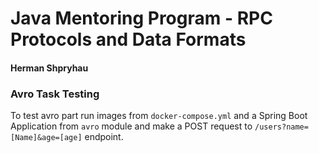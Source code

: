 # Java Mentoring Program - RPC Protocols and Data Formats
#### Herman Shpryhau
### Avro Task Testing
To test avro part run images from `docker-compose.yml` and a Spring Boot Application from `avro` module and make a POST request to `/users?name=[Name]&age=[age]` endpoint.
